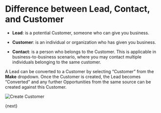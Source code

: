 <!-- add-breadcrumbs -->
# Difference between Lead, Contact, and Customer

* **Lead**: is a potential Customer, someone who can give you business.

* **Customer**: is an individual or organization who has given you business.

* **Contact**: is a person who belongs to the Customer. This is applicable in business-to-business scenario, where you may contact multiple individuals belonging to the same customer.

A Lead can be converted to a Customer by selecting “Customer” from the **Make**
dropdown. Once the Customer is created, the Lead becomes “Converted” and any
further Opportunities from the same source can be created against this
Customer.

<img class="screenshot" alt="Create Customer" src="{{docs_base_url}}/v13/assets/img/crm/lead-to-customer.gif">

{next}
